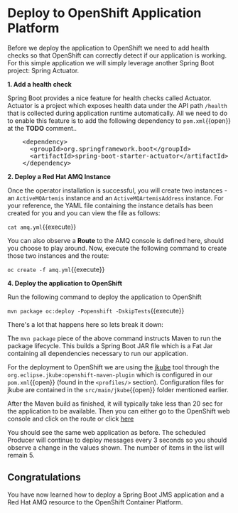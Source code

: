 # Deploy to OpenShift Application Platform

Before we deploy the application to OpenShift we need to add health checks so that OpenShift can correctly detect if our application is working. For this simple application we will simply leverage another Spring Boot project: Spring Actuator.

**1. Add a health check**

Spring Boot provides a nice feature for health checks called Actuator. Actuator is a project which exposes health data under the API path `/health` that is collected during application runtime automatically. All we need to do to enable this feature is to add the following dependency to ``pom.xml``{{open}} at the **TODO** comment..

<pre class="file" data-filename="pom.xml" data-target="insert" data-marker="<!-- TODO: Add Actuator dependency here -->">
    &lt;dependency&gt;
      &lt;groupId&gt;org.springframework.boot&lt;/groupId&gt;
      &lt;artifactId&gt;spring-boot-starter-actuator&lt;/artifactId&gt;
    &lt;/dependency&gt;
</pre>

**2. Deploy a Red Hat AMQ Instance**

Once the operator installation is successful, you will create two instances - an `ActiveMQArtemis` instance and an `ActiveMQArtemisAddress` instance. For your reference, the YAML file containing the instance details has been created for you and you can view the file as follows:

``cat amq.yml``{{execute}}

You can also observe a **Route** to the AMQ console is defined here, should you choose to play around. Now, execute the following command to create those two instances and the route:

``oc create -f amq.yml``{{execute}}

**4. Deploy the application to OpenShift**

Run the following command to deploy the application to OpenShift

``mvn package oc:deploy -Popenshift -DskipTests``{{execute}}

There's a lot that happens here so lets break it down:

The `mvn package` piece of the above command instructs Maven to run the package lifecycle. This builds a Spring Boot JAR file which is a Fat Jar containing all dependencies necessary to run our application.

For the deployment to OpenShift we are using the [jkube](https://www.eclipse.org/jkube) tool through the `org.eclipse.jkube:openshift-maven-plugin` which is configured in our ``pom.xml``{{open}} (found in the `<profiles/>` section). Configuration files for jkube are contained in the ``src/main/jkube``{{open}} folder mentioned earlier.

After the Maven build as finished, it will typically take less than 20 sec for the application to be available. Then you can either go to the OpenShift web console and click on the route or click [here](http://spring-messaging-training-dev.[[HOST_SUBDOMAIN]]-80-[[KATACODA_HOST]].environments.katacoda.com)

You should see the same web application as before. The scheduled Producer will continue to deploy messages every 3 seconds so you should observe a change in the values shown. The number of items in the list will remain 5. 

## Congratulations

You have now learned how to deploy a Spring Boot JMS application and a Red Hat AMQ resource to the OpenShift Container Platform.